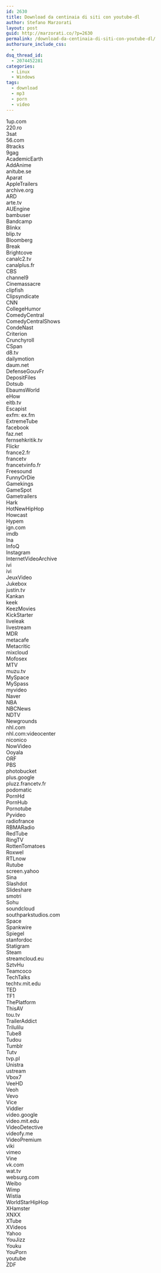 ```yaml
---
id: 2630
title: Download da centinaia di siti con youtube-dl
author: Stefano Marzorati
layout: post
guid: http://marzorati.co/?p=2630
permalink: /download-da-centinaia-di-siti-con-youtube-dl/
authorsure_include_css:
  - 
dsq_thread_id:
  - 2074452281
categories:
  - Linux
  - Windows
tags:
  - download
  - mp3
  - porn
  - video
---
```

1up.com  
220.ro  
3sat  
56.com  
8tracks  
9gag  
AcademicEarth  
AddAnime  
anitube.se  
Aparat  
AppleTrailers  
archive.org  
ARD  
arte.tv  
AUEngine  
bambuser  
Bandcamp  
Blinkx  
blip.tv  
Bloomberg  
Break  
Brightcove  
canalc2.tv  
canalplus.fr  
CBS  
channel9  
Cinemassacre  
clipfish  
Clipsyndicate  
CNN  
CollegeHumor  
ComedyCentral  
ComedyCentralShows  
CondeNast  
Criterion  
Crunchyroll  
CSpan  
d8.tv  
dailymotion  
daum.net  
DefenseGouvFr  
DepositFiles  
Dotsub  
EbaumsWorld  
eHow  
eitb.tv  
Escapist  
exfm: ex.fm  
ExtremeTube  
facebook  
faz.net  
fernsehkritik.tv  
Flickr  
france2.fr  
francetv  
francetvinfo.fr  
Freesound  
FunnyOrDie  
Gamekings  
GameSpot  
Gametrailers  
Hark  
HotNewHipHop  
Howcast  
Hypem  
ign.com  
imdb  
Ina  
InfoQ  
Instagram  
InternetVideoArchive  
ivi  
ivi  
JeuxVideo  
Jukebox  
justin.tv  
Kankan  
keek  
KeezMovies  
KickStarter  
liveleak  
livestream  
MDR  
metacafe  
Metacritic  
mixcloud  
Mofosex  
MTV  
muzu.tv  
MySpace  
MySpass  
myvideo  
Naver  
NBA  
NBCNews  
NDTV  
Newgrounds  
nhl.com  
nhl.com:videocenter  
niconico  
NowVideo  
Ooyala  
ORF  
PBS  
photobucket  
plus.google  
pluzz.francetv.fr  
podomatic  
PornHd  
PornHub  
Pornotube  
Pyvideo  
radiofrance  
RBMARadio  
RedTube  
RingTV  
RottenTomatoes  
Roxwel  
RTLnow  
Rutube  
screen.yahoo  
Sina  
Slashdot  
Slideshare  
smotri  
Sohu  
soundcloud  
southparkstudios.com  
Space  
Spankwire  
Spiegel  
stanfordoc  
Statigram  
Steam  
streamcloud.eu  
SztvHu  
Teamcoco  
TechTalks  
techtv.mit.edu  
TED  
TF1  
ThePlatform  
ThisAV  
tou.tv  
TrailerAddict  
Trilulilu  
Tube8  
Tudou  
Tumblr  
Tutv  
tvp.pl  
Unistra  
ustream  
Vbox7  
VeeHD  
Veoh  
Vevo  
Vice  
Viddler  
video.google  
video.mit.edu  
VideoDetective  
videofy.me  
VideoPremium  
viki  
vimeo  
Vine  
vk.com  
wat.tv  
websurg.com  
Weibo  
Wimp  
Wistia  
WorldStarHipHop  
XHamster  
XNXX  
XTube  
XVideos  
Yahoo  
YouJizz  
Youku  
YouPorn  
youtube  
ZDF